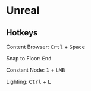 # Unreal

## Hotkeys

Content Browser: <kbd>Crtl</kbd> + <kbd>Space</kbd>

Snap to Floor: <kbd>End</kbd>

Constant Node: <kbd>1</kbd> + <kbd>LMB</kbd>

Lighting: <kbd>Ctrl</kbd> + <kbd>L</kbd>
